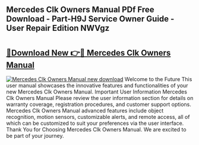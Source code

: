 ## Mercedes Clk Owners Manual PDf Free Download - Part-H9J Service Owner Guide - User Repair Edition NWVgz

# <h2><a href="http://cf29062.oget.top/?id=Mercedes+Clk+Owners+Manual">🔗Download New 👉🔴 Mercedes Clk Owners Manual</a></h2>

[![Mercedes Clk Owners Manual new download](https://i.imgur.com/5g1atiW.png)](http://cf29062.oget.top/?id=Mercedes+Clk+Owners+Manual)
Welcome to the Future This user manual showcases the innovative features and functionalities of your new Mercedes Clk Owners Manual. Important User Information Mercedes Clk Owners Manual Please review the user information section for details on warranty coverage, registration procedures, and customer support options. Mercedes Clk Owners Manual advanced features include object recognition, motion sensors, customizable alerts, and remote access, all of which can be customized to suit your preferences via the user interface. Thank You for Choosing Mercedes Clk Owners Manual. We are excited to be part of your journey.

